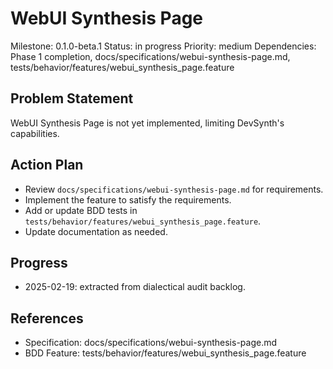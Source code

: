 # WebUI Synthesis Page
Milestone: 0.1.0-beta.1
Status: in progress
Priority: medium
Dependencies: Phase 1 completion, docs/specifications/webui-synthesis-page.md, tests/behavior/features/webui_synthesis_page.feature

## Problem Statement
WebUI Synthesis Page is not yet implemented, limiting DevSynth's capabilities.


## Action Plan
- Review `docs/specifications/webui-synthesis-page.md` for requirements.
- Implement the feature to satisfy the requirements.
- Add or update BDD tests in `tests/behavior/features/webui_synthesis_page.feature`.
- Update documentation as needed.

## Progress
- 2025-02-19: extracted from dialectical audit backlog.

## References
- Specification: docs/specifications/webui-synthesis-page.md
- BDD Feature: tests/behavior/features/webui_synthesis_page.feature
